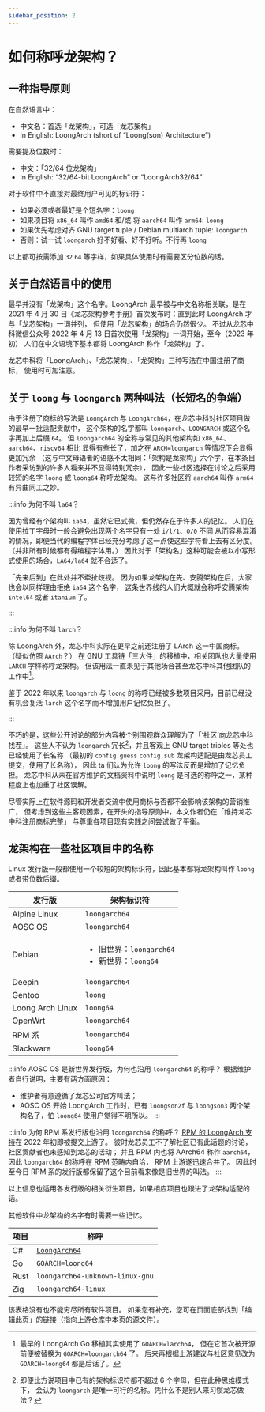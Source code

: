 ```yaml
---
sidebar_position: 2
---
```


# 如何称呼龙架构？

## 一种指导原则

在自然语言中：

* 中文名：首选「龙架构」，可选「龙芯架构」
* In English: LoongArch (short of “Loong(son) Architecture”)

需要提及位数时：

* 中文：「32/64 位龙架构」
* In English: “32/64-bit LoongArch” or “LoongArch32/64”

对于软件中不直接对最终用户可见的标识符：

* 如果必须或者最好是个短名字：`loong`
* 如果项目将 `x86_64` 叫作 `amd64` 和/或 将 `aarch64` 叫作 `arm64`: `loong`
* 如果优先考虑对齐 GNU target tuple / Debian multiarch tuple: `loongarch`
* 否则：试一试 `loongarch` 好不好看、好不好听。不行再 `loong`

以上都可按需添加 `32` `64` 等字样，如果具体使用时有需要区分位数的话。

## 关于自然语言中的使用

最早并没有「龙架构」这个名字。LoongArch 最早被与中文名称相关联，是在 2021 年
4 月 30 日《龙芯架构参考手册》首次发布时：直到此时 LoongArch 才与「龙芯架构」一词并列，
但使用「龙芯架构」的场合仍然很少。
不过从龙芯中科微信公众号 2022 年 4 月 13 日首次使用「龙架构」一词开始，至今（2023 年初）
人们在中文语境下基本都将 LoongArch 称作「龙架构」了。

龙芯中科将「LoongArch」、「龙芯架构」、「龙架构」三种写法在中国注册了商标，
使用时可加注意。

## 关于 `loong` 与 `loongarch` 两种叫法（长短名的争端）

由于注册了商标的写法是 `LoongArch` 与 `LoongArch64`，在龙芯中科对社区项目做的最早一批适配贡献中，
这个架构的名字都叫 `loongarch`、`LOONGARCH` 或这个名字再加上后缀 `64`。
但 `loongarch64` 的全称与常见的其他架构如 `x86_64`、`aarch64`、`riscv64` 相比
显得有些长了，加之在 `ARCH=loongarch` 等情况下会显得更加冗余
（这与中文母语者的语感不太相同：「架构是龙架构」六个字，在本条目作者采访到的许多人看来并不显得特别冗余），
因此一些社区选择在讨论之后采用较短的名字 `loong` 或 `loong64` 称呼龙架构。
这与许多社区将 `aarch64` 叫作 `arm64` 有异曲同工之妙。

:::info 为何不叫 `la64`？

因为曾经有个架构叫 `ia64`，虽然它已式微，但仍然存在于许多人的记忆。
人们在使用拉丁字母时一般会避免出现两个名字只有一处 `i/l/1`、`O/0` 不同
从而容易混淆的情况，即便当代的编程字体已经充分考虑了这一点使这些字符看上去有区分度。
（并非所有时候都有得编程字体用。）
因此对于「架构名」这种可能会被以小写形式使用的场合，`LA64/la64` 就不合适了。

「先来后到」在此处并不牵扯歧视。
因为如果龙架构在先、安腾架构在后，大家也会以同样理由拒绝 `ia64` 这个名字，
这条世界线的人们大概就会称呼安腾架构 `intel64` 或者 `itanium` 了。

:::

:::info 为何不叫 `larch`？

除 LoongArch 外，龙芯中科实际在更早之前还注册了 LArch 这一中国商标。
（疑似仿照 `AArch`？）
在 GNU 工具链「三大件」的移植中，相关团队也大量使用 `LARCH` 字样称呼龙架构。
但该用法一直未见于其他场合甚至龙芯中科其他团队的工作中[^1]。

鉴于 2022 年以来 `loongarch` 与 `loong` 的称呼已经被多数项目采用，目前已经没有机会复活
`larch` 这个名字而不增加用户记忆负担了。

:::

[^1]: 最早的 LoongArch Go 移植其实使用了 `GOARCH=larch64`，
但在它首次被开源前便被替换为 `GOARCH=loongarch64` 了。
后来再根据上游建议与社区意见改为 `GOARCH=loong64` 都是后话了。

不巧的是，这些公开讨论的部分内容被个别围观群众理解为了「‘社区’向龙芯中科找茬」。
这些人不认为 `loongarch` 冗长[^2]，并且客观上 GNU target triples 等处也已经使用了长名称
（最初的 `config.guess` `config.sub` 龙架构适配是由龙芯员工提交，使用了长名称），
因此 ta 们认为允许 `loong` 的写法反而是增加了记忆负担。
龙芯中科从未在官方维护的文档资料中说明 `loong` 是可选的称呼之一，某种程度上也加重了社区误解。

[^2]: 即便比方说项目中已有的架构标识符都不超过 6 个字母，但在此种思维模式下，
会认为 `loongarch` 是唯一可行的名称。凭什么不是别人来习惯龙芯做法？

尽管实际上在软件源码和开发者交流中使用商标与否都不会影响该架构的营销推广，
但考虑到这些主客观因素，在开头的指导原则中，本文作者仍在「维持龙芯中科注册商标完整」
与尊重各项目现有实践之间尝试做了平衡。

## 龙架构在一些社区项目中的名称

Linux 发行版一般都使用一个较短的架构标识符，因此基本都将龙架构叫作 `loong`
或者带位数后缀。

|发行版|架构标识符|
|------|----------|
|Alpine Linux|`loongarch64`|
|AOSC OS|`loongarch64`|
|Debian|<ul><li>旧世界：`loongarch64`</li><li>新世界：`loong64`</li></ul>|
|Deepin|`loongarch64`|
|Gentoo|`loong`|
|Loong Arch Linux|`loong64`|
|OpenWrt|`loongarch64`|
|RPM 系|`loongarch64`|
|Slackware|`loong64`|

:::info AOSC OS 是新世界发行版，为何也沿用 `loongarch64` 的称呼？
根据维护者自行说明，主要有两方面原因：

* 维护者有意遵循了龙芯公司官方叫法；
* AOSC OS 开始 LoongArch 工作时，已有 `loongson2f` 与 `loongson3` 两个架构名了，怕 `loong64` 使用户觉得不明所以。
:::

:::info 为何 RPM 系发行版也沿用 `loongarch64` 的称呼？
[RPM 的 LoongArch 支持][rpm-loongarch64]在 2022 年初即被提交上游了。
彼时龙芯员工不了解社区已有此话题的讨论，社区贡献者也未感知到龙芯的活动；
并且 RPM 内也将 AArch64 称作 `aarch64`，因此 `loongarch64` 的称呼在 RPM 范畴内自洽，
RPM 上游遂迅速合并了。
因此时至今日 RPM 系的发行版都保留了这个目前看来像是旧世界的叫法。
:::

[rpm-loongarch64]: https://github.com/rpm-software-management/rpm/commit/7a014dae736f9c7a7c75f63deaa4dbbb9ae0249c

以上信息也适用各发行版的相关衍生项目，如果相应项目也跟进了龙架构适配的话。

其他软件中龙架构的名字有时需要一些记忆。

|项目|称呼|
|----|----|
|C#|[`LoongArch64`](https://learn.microsoft.com/zh-cn/dotnet/api/system.runtime.interopservices.architecture?view=net-8.0)|
|Go|`GOARCH=loong64`|
|Rust|`loongarch64-unknown-linux-gnu`|
|Zig|`loongarch64-linux`|

该表格没有也不能穷尽所有软件项目。
如果您有补充，您可在页面底部找到「编辑此页」的链接（指向上游仓库中本页的源文件）。
